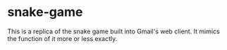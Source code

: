 # snake-game
This is a replica of the snake game built into Gmail's web client. It mimics the function of it more or less exactly.
